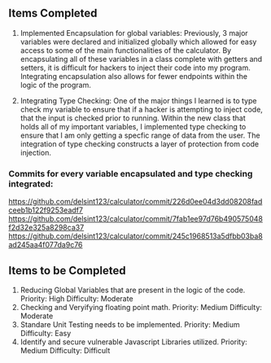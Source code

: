 ## Items Completed
  1. Implemented Encapsulation for global variables:
    Previously, 3 major variables were declared and initialized globally which allowed for easy access to some of the main functionalities of the calculator. By encapsulating all of these variables in a class complete with getters and setters, it is difficult for hackers to inject their code into my program. Integrating encapsulation also allows for fewer endpoints within the logic of the program.

  2. Integrating Type Checking:
    One of the major things I learned is to type check my variable to ensure that if a hacker is attempting to inject code, that the input is checked prior to running. Within the new class that holds all of my important variables, I implemented type checking to ensure that I am only getting a specfic range of data from the user. The integration of type checking constructs a layer of protection from code injection. 

### Commits for every variable encapsulated and type checking integrated:
  https://github.com/delsint123/calculator/commit/226d0ee04d3dd08208fadceeb1b122f9253eadf7
  https://github.com/delsint123/calculator/commit/7fab1ee97d76b490575048f2d32e325a8298ca37
  https://github.com/delsint123/calculator/commit/245c1968513a5dfbb03ba8ad245aa4f077da9c76

## Items to be Completed
  1. Reducing Global Variables that are present in the logic of the code.
    Priority: High
    Difficulty: Moderate
  2. Checking and Veryifying floating point math.
    Priority: Medium
    Difficulty: Moderate
  3. Standare Unit Testing needs to be implemented.
    Priority: Medium
    Difficulty: Easy  
  4. Identify and secure vulnerable Javascript Libraries utilized.
    Priority: Medium
    Difficulty: Difficult
